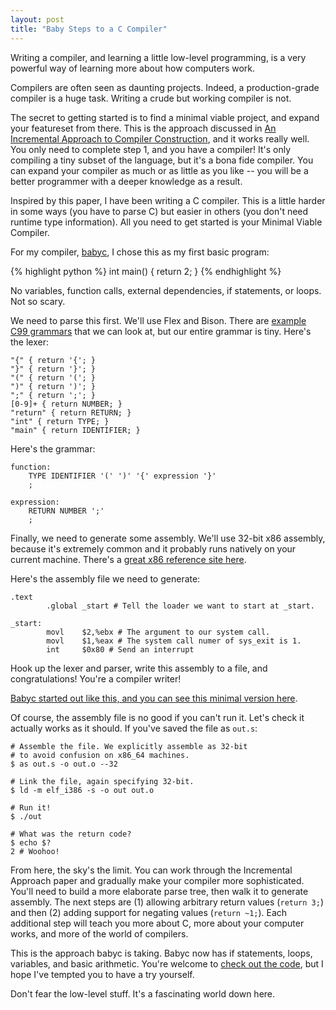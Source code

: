 ```yaml
--- 
layout: post
title: "Baby Steps to a C Compiler"
---
```


Writing a compiler, and learning a little low-level programming, is a
very powerful way of learning more about how computers work.

Compilers are often seen as daunting projects. Indeed, a
production-grade compiler is a huge task. Writing a crude but working
compiler is not.

The secret to getting started is to find a minimal viable project, and
expand your featureset from there. This is the approach discussed in
[An Incremental Approach to Compiler Construction](http://scheme2006.cs.uchicago.edu/11-ghuloum.pdf),
and it works really well. You only need to complete step 1, and you
have a compiler! It's only compiling a tiny subset of the language,
but it's a bona fide compiler. You can expand your compiler as much or
as little as you like -- you will be a better programmer with a deeper
knowledge as a result.

Inspired by this paper, I have been writing a C compiler. This is a
little harder in some ways (you have to parse C) but easier in others
(you don't need runtime type information). All you need to get started
is your Minimal Viable Compiler.

For my compiler, [babyc](https://github.com/Wilfred/babyc), I chose
this as my first basic program:

{% highlight python %}
int main() {
    return 2;
}
{% endhighlight %}

No variables, function calls, external dependencies, if statements, or
loops. Not so scary.

We need to parse this first. We'll use Flex and Bison. There are
[example C99 grammars](https://gist.github.com/codebrainz/2933703)
that we can look at, but our entire grammar is tiny. Here's the lexer:

    "{" { return '{'; }
    "}" { return '}'; }
    "(" { return '('; }
    ")" { return ')'; }
    ";" { return ';'; }
    [0-9]+ { return NUMBER; }
    "return" { return RETURN; }
    "int" { return TYPE; }
    "main" { return IDENTIFIER; }

Here's the grammar:

    function:
    	TYPE IDENTIFIER '(' ')' '{' expression '}'
    	;
        
    expression:
    	RETURN NUMBER ';'
    	;

Finally, we need to generate some assembly. We'll use 32-bit x86
assembly, because it's extremely common and it probably runs natively
on your current machine. There's a
[great x86 reference site here](http://x86.renejeschke.de/).

Here's the assembly file we need to generate:

    .text
            .global _start # Tell the loader we want to start at _start.

    _start:
            movl    $2,%ebx # The argument to our system call.
            movl    $1,%eax # The system call numer of sys_exit is 1.
            int     $0x80 # Send an interrupt

Hook up the lexer and parser, write this assembly to a file, and
congratulations! You're a compiler writer!

[Babyc started out like this, and you can see this minimal version here](https://github.com/Wilfred/babyc/tree/dffc393f3254468acfbb3539c2e0f8c464b40464).

Of course, the assembly file is no good if you can't run it. Let's
check it actually works as it should. If you've saved the file as
`out.s`:

    # Assemble the file. We explicitly assemble as 32-bit
    # to avoid confusion on x86_64 machines.
    $ as out.s -o out.o --32
    
    # Link the file, again specifying 32-bit.
    $ ld -m elf_i386 -s -o out out.o
    
    # Run it!
    $ ./out

    # What was the return code?
    $ echo $?
    2 # Woohoo!

From here, the sky's the limit. You can work through the Incremental
Approach paper and gradually make your compiler more
sophisticated. You'll need to build a more elaborate parse tree, then
walk it to generate assembly. The next steps are (1) allowing
arbitrary return values (`return 3;`) and then (2) adding support for
negating values (`return ~1;`). Each additional step will teach you
more about C, more about your computer works, and more of the world of
compilers.

This is the approach babyc is taking. Babyc now has if statements, loops,
variables, and basic arithmetic. You're welcome to
[check out the code](https://github.com/Wilfred/babyc), but I hope
I've tempted you to have a try yourself.

Don't fear the low-level stuff. It's a fascinating world down here.
